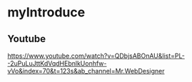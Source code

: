 # myIntroduce
## Youtube
<https://www.youtube.com/watch?v=QDbjsABOnAU&list=PL--2uPuLuJttKdVqdHEbnlkUonhfw-vVo&index=70&t=123s&ab_channel=Mr.WebDesigner>
